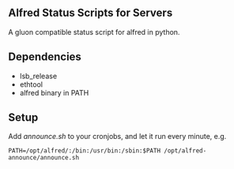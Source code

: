 Alfred Status Scripts for Servers
---------------------------------

A gluon compatible status script for alfred in python.

## Dependencies

 * lsb_release
 * ethtool
 * alfred binary in PATH

## Setup

Add _announce.sh_ to your cronjobs, and let it run every minute, e.g.
```
PATH=/opt/alfred/:/bin:/usr/bin:/sbin:$PATH /opt/alfred-announce/announce.sh
```
